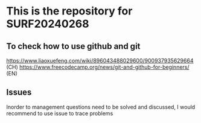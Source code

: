 # This is the repository for SURF20240268

## To check how to use github and git

https://www.liaoxuefeng.com/wiki/896043488029600/900937935629664    (CH)
https://www.freecodecamp.org/news/git-and-github-for-beginners/     (EN)

## Issues

Inorder to management questions need to be solved and discussed, I would recommend to use issue to trace problems
